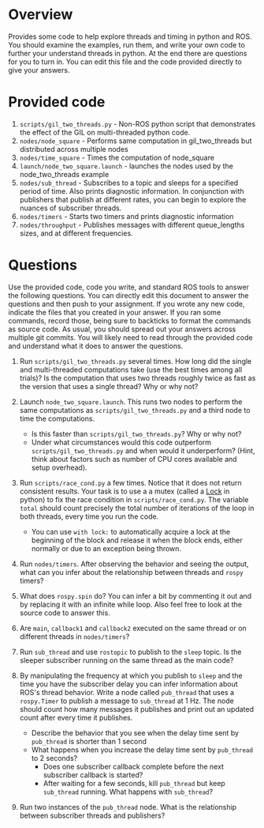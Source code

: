 # Overview
Provides some code to help explore threads and timing in python and ROS.
You should examine the examples, run them, and write your own code to further your understand
threads in python. At the end there are questions for you to turn in.  You can edit
this file and the code provided directly to give your answers.

# Provided code
1. `scripts/gil_two_threads.py` - Non-ROS python script that
   demonstrates the effect of the GIL on multi-threaded python code. 
2. `nodes/node_square` - Performs same computation in gil_two_threads but distributed across multiple nodes
3. `nodes/time_square` - Times the computation of node_square
4. `launch/node_two_square.launch` - launches the nodes used by the node_two_threads example
5. `nodes/sub_thread` - Subscribes to a topic and sleeps for a specified period of time.
   Also prints diagnostic information.  In conjunction with publishers that publish
   at different rates, you can begin to explore the nuances of subscriber threads.
6. `nodes/timers` - Starts two timers and prints diagnostic information
7. `nodes/throughput` - Publishes messages with different queue_lengths sizes, and at different frequencies.

# Questions
Use the provided code, code you write, and standard ROS tools to answer the following questions.
You can directly edit this document to answer the questions and then push to your assignment.
If you wrote any new code, indicate the files that you created in your answer.
If you ran some commands, record those, being sure to backticks to format 
the commands as source code.  As usual, you should spread out your answers across multiple git commits.
You will likely need to read through the provided code and understand what it does to answer the questions.

1. Run `scripts/gil_two_threads.py` several times. How long did the single and multi-threaded computations take (use the best times among all trials)?
   Is the computation that uses two threads roughly twice as fast as the version that uses a single thread? Why or why not?
2. Launch `node_two_square.launch`. This runs two nodes to perform the same computations as `scripts/gil_two_threads.py`
   and a third node to time the computations.
   - Is this faster than `scripts/gil_two_threads.py`? Why or why not?
   - Under what circumstances would this code outperform `scripts/gil_two_threads.py` and when would it underperform?
     (Hint, think about factors such as number of CPU cores available and setup overhead).
3. Run `scripts/race_cond.py` a few times.  Notice that it does not return consistent results.
   Your task is to use a a mutex (called a [Lock](https://docs.python.org/2/library/threading.html#lock-objects) in python) to
   fix the race condition in `scripts/race_cond.py`. The variable `total` should count precisely the
   total number of iterations of the loop in both threads, every time you run the code.
   - You can use `with lock:` to automatically acquire a lock at the beginning of the block
     and release it when the block ends, either normally or due to an exception being thrown.

5. Run `nodes/timers`.  After observing the behavior and seeing the output, what can you infer about
   the relationship between threads and `rospy` timers?
6. What does `rospy.spin` do?  You can infer a bit by commenting it out and by replacing it
   with an infinite while loop.  Also feel free to look at the source code to answer this.
7. Are `main`, `callback1` and `callback2` executed on the same thread or on different threads in `nodes/timers`?
8. Run `sub_thread` and use `rostopic` to publish to the `sleep` topic.
   Is the sleeper subscriber running on the same thread as the main code?
9. By manipulating the frequency at which you publish to `sleep` and the time you have the subscriber delay you can infer
   information about ROS's thread behavior. Write a node called `pub_thread` that uses a `rospy.Timer` to publish a message to `sub_thread` at
   1 Hz.  The node should count how many messages it publishes and print out an updated count after every time it publishes.
   - Describe the behavior that you see when the delay time sent by `pub_thread` is shorter than 1 second
   - What happens when you increase the delay time sent by `pub_thread` to 2 seconds?
     - Does one subscriber callback complete before the next subscriber callback is started?
     - After waiting for a few seconds, kill `pub_thread` but keep `sub_thread` running.  What happens with `sub_thread`?
10. Run two instances of the `pub_thread` node.  What is the relationship between subscriber threads
    and publishers?
    
